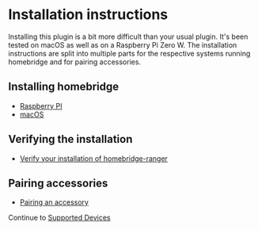 # Installation instructions

Installing this plugin is a bit more difficult than your usual plugin. It's been tested on macOS as well as on a Raspberry Pi Zero W. The installation instructions are split into multiple parts for the respective systems running homebridge and for pairing accessories.

## Installing homebridge

- [Raspberry PI](install/raspberrypi.md)
- [macOS](install/macos.md)

## Verifying the installation

- [Verify your installation of homebridge-ranger](install/verify.md)

## Pairing accessories

- [Pairing an accessory](pairing/pairing.md)

Continue to [Supported Devices](pairing/accessories.md)
